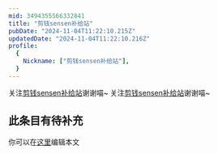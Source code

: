 ```yaml
---
mid: 3494355566332841
title: "剪钱sensen补给站"
pubDate: "2024-11-04T11:22:10.215Z"
updatedDate: "2024-11-04T11:22:10.216Z"
profile:
  {
    Nickname: ["剪钱sensen补给站"],
  }
---
```


关注[剪钱sensen补给站](https://space.bilibili.com/3494355566332841)谢谢喵~ 关注[剪钱sensen补给站](https://space.bilibili.com/3494355566332841)谢谢喵~

## 此条目有待补充
你可以在[这里](https://github.com/Yuhanawa/VTuber.ICU-Content/edit/master/v/剪钱sensen补给站/index.md)编辑本文
